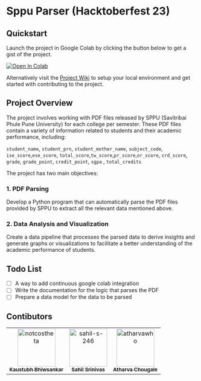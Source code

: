 # Sppu Parser (Hacktoberfest 23) 

## **Quickstart** 
Launch the project in Google Colab by clicking the button below to get a gist of the project.

<a target="_blank" href="https://colab.research.google.com/drive/1Q0_wXCs2qIsuyEAONg1uENe0ABsu89bl?usp=sharing">
  <img src="https://colab.research.google.com/assets/colab-badge.svg" alt="Open In Colab"/>
</a>

 Alternatively visit the [Project Wiki](https://github.com/notcostheta/sppu-parser/wiki/Project-Setup) to setup your local environment and get started with contributing to the project.

## **Project Overview**

The project involves working with PDF files released by SPPU (Savitribai Phule Pune University) for each college per semester. These PDF files contain a variety of information related to students and their academic performance, including:

`student_name`, `student_prn`, `student_mother_name`, `subject_code`, `ise_score`,`ese_score`, `total_score`,`tw_score`,`pr_score`,`or_score`, `crd_score`, `grade`, `grade_point`, `credit_point`, `sgpa` , `total_credits` 

The project has two main objectives:

### **1. PDF Parsing**

Develop a Python program that can automatically parse the PDF files provided by SPPU to extract all the relevant data mentioned above.

### **2. Data Analysis and Visualization**

Create a data pipeline that processes the parsed data to derive insights and generate graphs or visualizations to facilitate a better understanding of the academic performance of students.

## **Todo List**
- [ ] A way to add continuous google colab integration
- [ ] Write the documentation for the logic that parses the PDF
- [ ] Prepare a data model for the data to be parsed

## Contibutors
<!-- readme: collaborators,contributors -start -->
<table>
<tr>
    <td align="center">
        <a href="https://github.com/notcostheta">
            <img src="https://avatars.githubusercontent.com/u/96881080?v=4" width="100;" alt="notcostheta"/>
            <br />
            <sub><b>Kaustubh Bhiwsankar</b></sub>
        </a>
    </td>
    <td align="center">
        <a href="https://github.com/sahil-s-246">
            <img src="https://avatars.githubusercontent.com/u/97866494?v=4" width="100;" alt="sahil-s-246"/>
            <br />
            <sub><b>Sahil Srinivas</b></sub>
        </a>
    </td>
    <td align="center">
        <a href="https://github.com/atharvawho">
            <img src="https://avatars.githubusercontent.com/u/144663394?v=4" width="100;" alt="atharvawho"/>
            <br />
            <sub><b>Atharva Chougale</b></sub>
        </a>
    </td></tr>
</table>
<!-- readme: collaborators,contributors -end -->
